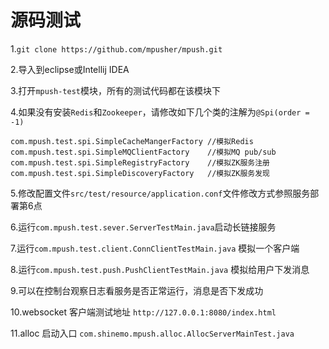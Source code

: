 # 源码测试

1.`git clone https://github.com/mpusher/mpush.git`

2.导入到eclipse或Intellij IDEA

3.打开`mpush-test`模块，所有的测试代码都在该模块下

4.如果没有安装`Redis`和`Zookeeper`，请修改如下几个类的注解为`@Spi(order = -1)`
```
com.mpush.test.spi.SimpleCacheMangerFactory //模拟Redis
com.mpush.test.spi.SimpleMQClientFactory    //模拟MQ pub/sub
com.mpush.test.spi.SimpleRegistryFactory    //模拟ZK服务注册
com.mpush.test.spi.SimpleDiscoveryFactory   //模拟ZK服务发现
```

5.修改配置文件`src/test/resource/application.conf`文件修改方式参照服务部署第6点

6.运行`com.mpush.test.sever.ServerTestMain.java`启动长链接服务

7.运行`com.mpush.test.client.ConnClientTestMain.java` 模拟一个客户端

8.运行`com.mpush.test.push.PushClientTestMain.java` 模拟给用户下发消息

9.可以在控制台观察日志看服务是否正常运行，消息是否下发成功

10.websocket 客户端测试地址 `http://127.0.0.1:8080/index.html`

11.alloc 启动入口 `com.shinemo.mpush.alloc.AllocServerMainTest.java`